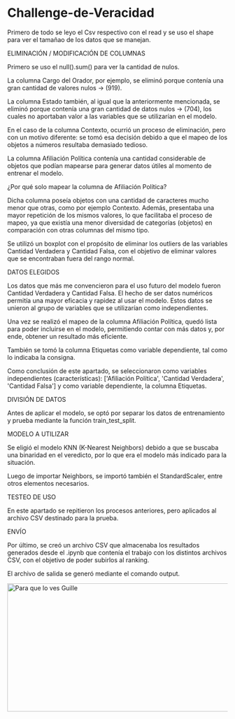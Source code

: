 # Challenge-de-Veracidad

Primero de todo se leyo el Csv respectivo con el read y se uso el shape para ver el tamañao de los datos que se manejan.

ELIMINACIÓN / MODIFICACIÓN DE COLUMNAS

Primero se uso el null().sum() para ver la cantidad de nulos.

La columna Cargo del Orador, por ejemplo, se eliminó porque contenía una gran cantidad de valores nulos → (919).

La columna Estado también, al igual que la anteriormente mencionada, se eliminó porque contenía una gran cantidad de datos nulos → (704), los cuales no aportaban valor a las variables que se utilizarían en el modelo.

En el caso de la columna Contexto, ocurrió un proceso de eliminación, pero con un motivo diferente: se tomó esa decisión debido a que el mapeo de los objetos a números resultaba demasiado tedioso.

La columna Afiliación Política contenía una cantidad considerable de objetos que podían mapearse para generar datos útiles al momento de entrenar el modelo.

¿Por qué solo mapear la columna de Afiliación Política?

Dicha columna poseía objetos con una cantidad de caracteres mucho menor que otras, como por ejemplo Contexto.
Además, presentaba una mayor repetición de los mismos valores, lo que facilitaba el proceso de mapeo, ya que existía una menor diversidad de categorías (objetos) en comparación con otras columnas del mismo tipo.

Se utilizó un boxplot con el propósito de eliminar los outliers de las variables Cantidad Verdadera y Cantidad Falsa, con el objetivo de eliminar valores que se encontraban fuera del rango normal.

DATOS ELEGIDOS

Los datos que más me convencieron para el uso futuro del modelo fueron Cantidad Verdadera y Cantidad Falsa.
El hecho de ser datos numéricos permitía una mayor eficacia y rapidez al usar el modelo.
Estos datos se unieron al grupo de variables que se utilizarían como independientes.

Una vez se realizó el mapeo de la columna Afiliación Política, quedó lista para poder incluirse en el modelo, permitiendo contar con más datos y, por ende, obtener un resultado más eficiente.

También se tomó la columna Etiquetas como variable dependiente, tal como lo indicaba la consigna.

Como conclusión de este apartado, se seleccionaron como variables independientes (características):
['Afiliación Política', 'Cantidad Verdadera', 'Cantidad Falsa']
y como variable dependiente, la columna Etiquetas.

DIVISIÓN DE DATOS

Antes de aplicar el modelo, se optó por separar los datos de entrenamiento y prueba mediante la función train_test_split.

MODELO A UTILIZAR

Se eligió el modelo KNN (K-Nearest Neighbors) debido a que se buscaba una binaridad en el veredicto, por lo que era el modelo más indicado para la situación.

Luego de importar Neighbors, se importó también el StandardScaler, entre otros elementos necesarios.

TESTEO DE USO

En este apartado se repitieron los procesos anteriores, pero aplicados al archivo CSV destinado para la prueba.

ENVÍO

Por último, se creó un archivo CSV que almacenaba los resultados generados desde el .ipynb que contenía el trabajo con los distintos archivos CSV, con el objetivo de poder subirlos al ranking.

El archivo de salida se generó mediante el comando output.

<img width="1133" height="293" alt="Para que lo ves Guille" src="https://github.com/user-attachments/assets/47328123-1705-4154-a161-628e0a9f19c7" />

